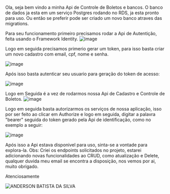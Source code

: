Ola, seja bem vindo a minha Api de Controle de Boletos e bancos.
O banco de dados ja esta em um serviço Postgres rodando no RDS, ja esta pronto para uso. Ou então se preferir pode ser criado um novo banco atraves das migrations.

Para seu funcionamento primeiro precisamos rodar a Api de Autentição, feita usando o Framework Identity.
![image](https://github.com/gregprog2020/ControleBoletosBancos.Api/assets/61755648/fb3bfb87-8b47-4bb5-8f49-d85ad8cc2e2b)


Logo em seguida precisamos primerio gerar um token, para isso basta criar um novo cadastro com email, cpf, nome e senha.

![image](https://github.com/gregprog2020/ControleBoletosBancos.Api/assets/61755648/c55a2cfb-d8c6-4451-a758-59dc11ebe890)

Após isso basta autenticar seu usuario para geração do token de acesso:

![image](https://github.com/gregprog2020/ControleBoletosBancos.Api/assets/61755648/8cb31a08-6ac5-4c37-b31a-52747d28af38)


Logo em Seguida é a vez de rodarmos nossa Api de Cadastro e Controle de Boletos.
![image](https://github.com/gregprog2020/ControleBoletosBancos.Api/assets/61755648/d0b9ffec-0bdd-403f-80e2-ed6442d1b2b7)

Logo em seguida basta autorizarmos os serviços de nossa aplicação, isso por ser feito ao clicar em Authorize e logo em seguida, digitar a palavra "bearer" seguida do token gerado pela Api de identificação, como no exemplo a seguir:

![image](https://github.com/gregprog2020/ControleBoletosBancos.Api/assets/61755648/a0ea2399-5865-4397-831c-7a309ff73dd0)

Após isso a Api estava disponivel para uso, sinta-se a vontade para explora-la.
Obs: Criei os endpoints solicitados no projeto, estarei adicionando novas funcionalidades ao CRUD, como atualização e Delete, qualquer duvida meu email se encontra a disposição, nos vemos por ai, muito obrigado.

Atenciosamente

![ANDERSON BATISTA DA SILVA](https://github.com/gregprog2020/ControleBoletosBancos.Api/assets/61755648/814ac725-8700-42e7-abd9-1f65d3ee78f6)



